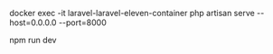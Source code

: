 docker exec -it  laravel-laravel-eleven-container php artisan serve --host=0.0.0.0 --port=8000

npm run dev